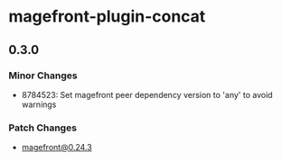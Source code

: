# magefront-plugin-concat

## 0.3.0

### Minor Changes

- 8784523: Set magefront peer dependency version to 'any' to avoid warnings

### Patch Changes

- magefront@0.24.3
